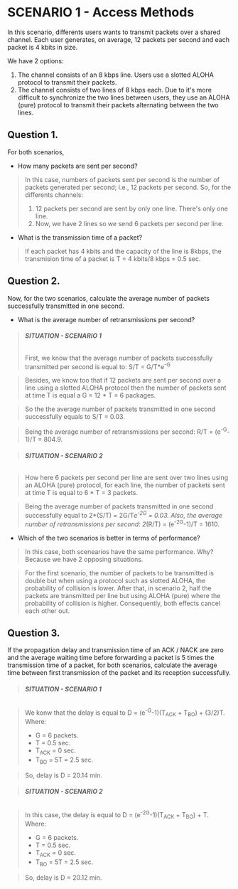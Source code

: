 # SCENARIO 1 - Access Methods

In this scenario, differents users wants to transmit packets over a shared channel. Each user generates, on average, 12 packets per second and each packet is 4 kbits in size. 

We have 2 options:
1.  The channel consists of an 8 kbps line. Users use a slotted ALOHA protocol to transmit their packets.
2.  The channel consists of two lines of 8 kbps each. Due to it's more difficult to synchronize the two lines between users, they use an ALOHA (pure) protocol to transmit their packets alternating between the two lines.

## Question 1.
For both scenarios, 
- How many packets are sent per second? 

> In this case, numbers of packets sent per second is the number of packets generated per second; i.e., 12 packets per second.
> So, for the differents channels:
> 1. 12 packets per second are sent by only one line. There's only one line.
> 2. Now, we have 2 lines so we send 6 packets per second per line.

- What is the transmission time of a packet?
> If each packet has 4 kbits and the capacity of the line is 8kbps, the transmision time of a packet is T = 4 kbits/8 kbps = 0.5 sec.

## Question 2.
Now, for the two scenarios, calculate the average number of packets successfully transmitted in one second. 
- What is the average number of retransmissions per second?

> ###### ***SITUATION - SCENARIO 1***
> First, we know that the average number of packets successfully transmitted per second is equal to: 
> S/T = G/T*e<sup>-G</sup>

> Besides, we know too that if 12 packets are sent per second over a line using a slotted ALOHA protocol then the number of packets sent at time T is equal
a G = 12 * T = 6 packages. 

> So the the average number of packets transmitted in one second successfully equals to S/T = 0.03.

> Being the average number of retransmissions per second: R/T = (e<sup>-G</sup>-1)/T = 804.9.

> ###### ***SITUATION - SCENARIO 2***

> How here 6 packets per second per line are sent over two lines using an ALOHA (pure) protocol, for each line, the number of packets sent at time T is equal to 6 * T = 3 packets.

> Being the average number of packets transmitted in one second successfully equal to 2*(S/T) = 2G/T*e<sup>-2G</sup> = 0.03. Also, the average number of retransmissions per second: 2*(R/T) = (e<sup>-2G</sup>-1)/T = 1610.

- Which of the two scenarios is better in terms of performance?

> In this case, both scenearios have the same performance. Why? Because we have 2 opposing situations.

> For the first scenario, the number of packets to be transmitted is double but when using a protocol such as slotted ALOHA, the probability of collision is lower. After that, in scenario 2, half the packets are transmitted per line but using ALOHA (pure) where the probability of collision is higher. Consequently, both effects cancel each other out. 

## Question 3.
If the propagation delay and transmission time of an ACK / NACK are zero and the average waiting time before forwarding a packet is 5 times the transmission time of a packet, for both scenarios, calculate the average time between first transmission of the packet and its reception successfully.

> ###### ***SITUATION - SCENARIO 1***

> We konw that the delay is equal to D = (e<sup>-G</sup>-1)(T<sub>ACK</sub> + T<sub>BO</sub>) + (3/2)T. Where:
> - G = 6 packets.
> - T = 0.5 sec.
> - T<sub>ACK</sub> = 0 sec.
> - T<sub>BO</sub> = 5T = 2.5 sec.

> So, delay is D = 20.14 min. 

> ###### ***SITUATION - SCENARIO 2***

> In this case, the delay is equal to D = (e<sup>-2G</sup>-1)(T<sub>ACK</sub> + T<sub>BO</sub>) + T. Where:
> - G = 6 packets.
> - T = 0.5 sec.
> - T<sub>ACK</sub> = 0 sec.
> - T<sub>BO</sub> = 5T = 2.5 sec.

> So, delay is D = 20.12 min. 
